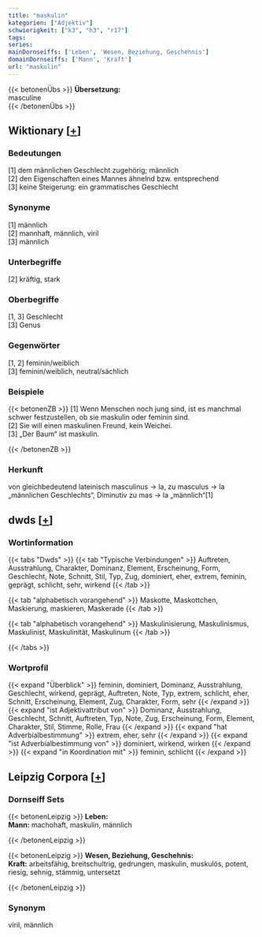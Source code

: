 ```yaml
---
title: "maskulin"
kategorien: ["Adjektiv"]
schwierigkeit: ["k3", "h3", "r17"]
tags:
series:
mainDornseiffs: ['Leben', 'Wesen, Beziehung, Geschehnis']
domainDornseiffs: ['Mann', 'Kraft']
url: "maskulin"
---
```


{{< betonenÜbs >}}
**Übersetzung:**  
masculine  
{{< /betonenÜbs >}}

## Wiktionary [[+](https://de.wiktionary.org/wiki/maskulin)]

### Bedeutungen
[1] dem männlichen Geschlecht zugehörig; männlich  
[2] den Eigenschaften eines Mannes ähnelnd bzw. entsprechend  
[3] keine Steigerung: ein grammatisches Geschlecht  

### Synonyme
[1] männlich  
[2] mannhaft, männlich, viril  
[3] männlich  

### Unterbegriffe
[2] kräftig, stark  

### Oberbegriffe
[1, 3] Geschlecht  
[3] Genus  

### Gegenwörter
[1, 2] feminin/weiblich  
[3] feminin/weiblich, neutral/sächlich  

### Beispiele
{{< betonenZB >}}
[1] Wenn Menschen noch jung sind, ist es manchmal schwer festzustellen, ob sie maskulin oder feminin sind.  
[2] Sie will einen maskulinen Freund, kein Weichei.  
[3] „Der Baum“ ist maskulin.  

{{< /betonenZB >}}
### Herkunft
von gleichbedeutend lateinisch masculinus → la, zu masculus → la „männlichen Geschlechts“, Diminutiv zu mas → la „männlich“[1]  



## dwds [[+](https://www.dwds.de/wb/maskulin)]

### Wortinformation
{{< tabs "Dwds" >}}
{{< tab "Typische Verbindungen" >}}
Auftreten, Ausstrahlung, Charakter, Dominanz, Element, Erscheinung, Form, Geschlecht, Note, Schnitt, Stil, Typ, Zug, dominiert, eher, extrem, feminin, geprägt, schlicht, sehr, wirkend
{{< /tab >}}

{{< tab "alphabetisch vorangehend" >}}
Maskotte, Maskottchen, Maskierung, maskieren, Maskerade
{{< /tab >}}

{{< tab "alphabetisch vorangehend" >}}
Maskulinisierung, Maskulinismus, Maskulinist, Maskulinität, Maskulinum
{{< /tab >}}

{{< /tabs >}}

### Wortprofil
{{< expand "Überblick" >}} feminin, dominiert, Dominanz, Ausstrahlung, Geschlecht, wirkend, geprägt, Auftreten, Note, Typ, extrem, schlicht, eher, Schnitt, Erscheinung, Element, Zug, Charakter, Form, sehr {{< /expand >}}
{{< expand "ist Adjektivattribut von" >}} Dominanz, Ausstrahlung, Geschlecht, Schnitt, Auftreten, Typ, Note, Zug, Erscheinung, Form, Element, Charakter, Stil, Stimme, Rolle, Frau {{< /expand >}}
{{< expand "hat Adverbialbestimmung" >}} extrem, eher, sehr {{< /expand >}}
{{< expand "ist Adverbialbestimmung von" >}} dominiert, wirkend, wirken {{< /expand >}}
{{< expand "in Koordination mit" >}} feminin, schlicht {{< /expand >}}

## Leipzig Corpora [[+](https://corpora.uni-leipzig.de/en/res?word=maskulin&corpusId=deu_newscrawl-public_2018)]

### Dornseiff Sets
{{< betonenLeipzig >}}
**Leben:**  
**Mann:** machohaft, maskulin, männlich  

{{< /betonenLeipzig >}}


{{< betonenLeipzig >}}
**Wesen, Beziehung, Geschehnis:**  
**Kraft:** arbeitsfähig, breitschultrig, gedrungen, maskulin, muskulös, potent, riesig, sehnig, stämmig, untersetzt  

{{< /betonenLeipzig >}}

### Synonym
viril, männlich

